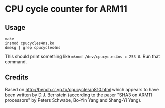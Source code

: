 CPU cycle counter for ARM11
===========================

Usage
-----

    make
    insmod cpucycles4ns.ko
    dmesg | grep cpucycles4ns

This should print something like `mknod /dev/cpucycles4ns c 253 0`. Run that command.

Credits
-------
Based on http://bench.cr.yp.to/cpucycles/n810.html which appears to have been
written by D.J. Bernstein (according to the paper "SHA3 on ARM11 processors" by
Peters Schwabe, Bo-Yin Yang and Shang-Yi Yang).
